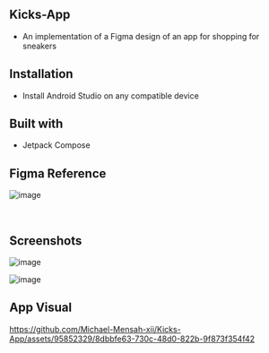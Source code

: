 ## Kicks-App
 * An implementation of a Figma design of an app for shopping for sneakers



## Installation
* Install Android Studio on any compatible device


## Built with
* Jetpack Compose



## Figma Reference
![image](https://github.com/Michael-Mensah-xii/Kicks-App/assets/95852329/e2faffbf-fb39-4f79-8a13-dc69a0721d75)



<br>

## Screenshots
![image](https://github.com/Michael-Mensah-xii/Kicks-App/assets/95852329/7a8bfcc5-4792-4144-abe6-a9c54e2b2939)

![image](https://github.com/Michael-Mensah-xii/Kicks-App/assets/95852329/46d32c16-d1ac-4283-9cf9-4a5a537c7eaf)



## App Visual
https://github.com/Michael-Mensah-xii/Kicks-App/assets/95852329/8dbbfe63-730c-48d0-822b-9f873f354f42


